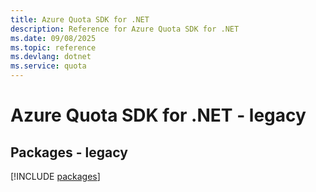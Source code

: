 ```yaml
---
title: Azure Quota SDK for .NET
description: Reference for Azure Quota SDK for .NET
ms.date: 09/08/2025
ms.topic: reference
ms.devlang: dotnet
ms.service: quota
---
```

# Azure Quota SDK for .NET - legacy
## Packages - legacy
[!INCLUDE [packages](quota-index.md)]